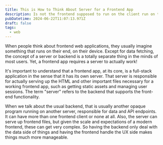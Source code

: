 ```yaml
---
title: This is How to Think About Server for a Frontend App
description: Is not the frontend supposed to run on the client run on the user device? Then why do we have any mention of server in the context of frontend applications?
pubDatetime: 2024-06-22T11:07:13.971Z
draft: false
tags:
  - web
---
```


When people think about frontend web applications, they usually imagine something that runs on their end, on their device. Except for data fetching, the concept of a server or backend is a totally separate thing in the minds of most users. Yet, a frontend app requires a server to actually work!

It's important to understand that a frontend app, at its core, is a full-stack application in the sense that it has its own server. That server is responsible for actually serving up the HTML and other important files necessary for a working frontend app, such as getting static assets and managing user sessions. The term "server" refers to the backend that supports the front-end functionality.

When we talk about the usual backend, that is usually another opaque program running on another server, responsible for data and API endpoints. It can have more than one frontend client or none at all. Also, the server can serve up frontend files, but given the scale and expectations of a modern frontend, these can get very complex. So having the backend only deal with the data side of things and having the frontend handle the UX side makes things much more manageable.
